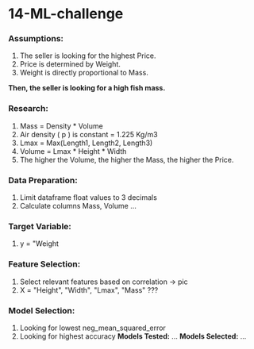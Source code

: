 # 14-ML-challenge
### **Assumptions:**
1. The seller is looking for the highest Price.
2. Price is determined by Weight.
3. Weight is directly proportional to Mass.

**Then, the seller is looking for a high fish mass.**

### **Research:**
1. Mass =  Density * Volume
2. Air density ( p ) is constant = 1.225 Kg/m3
3. Lmax = Max(Length1, Length2, Length3)
3. Volume = Lmax * Height * Width
4. The higher the Volume, the higher the Mass, the higher the Price.

### **Data Preparation:**
1. Limit dataframe float values to 3 decimals
2. Calculate columns Mass, Volume
...

### **Target Variable:**
1. y = "Weight

### **Feature Selection:**
1. Select relevant features based on correlation
-> pic
3. X = "Height", "Width", "Lmax", "Mass" ???

### **Model Selection:**
1. Looking for lowest neg_mean_squared_error
2. Looking for highest accuracy
**Models Tested:**
...
**Models Selected:**
...

